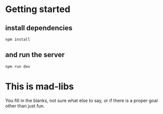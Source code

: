 # Getting started
## install dependencies
```
npm install
```
## and run the server

```
npm run dev
```

# This is mad-libs
You fill in the blanks, not sure what else to say, or if there is a proper goal other than just fun.